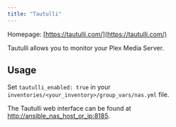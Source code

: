```yaml
---
title: "Tautulli"
---
```


Homepage: [https://tautulli.com/](https://tautulli.com/)

Tautulli allows you to monitor your Plex Media Server.

## Usage

Set `tautulli_enabled: true` in your `inventories/<your_inventory>/group_vars/nas.yml` file.

The Tautulli web interface can be found at [http://ansible_nas_host_or_ip:8185](http://ansible_nas_host_or_ip:8185).
